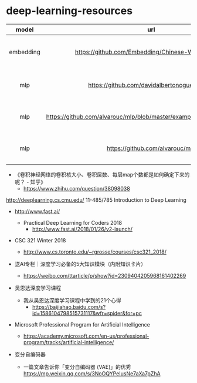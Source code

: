 # deep-learning-resources

| model | url | des | 
| :-: | :-: | :-: | 
| embedding | https://github.com/Embedding/Chinese-Word-Vectors | 100+ Chinese Word Vectors 上百种预训练中文词向量 |
| mlp | https://github.com/davidalbertonogueira/MLP| Simple multilayer perceptron c++ implementation. |
| mlp | https://github.com/alvarouc/mlp/blob/master/examples/moon_sklearn.ipynb | Multilayer Perceptron Keras wrapper for sklearn |
| mlp | https://github.com/alvarouc/mlp | Multilayer Perceptron Keras wrapper for sklearn |


* 《卷积神经网络的卷积核大小、卷积层数、每层map个数都是如何确定下来的呢？ - 知乎》
  * https://www.zhihu.com/question/38098038


http://deeplearning.cs.cmu.edu/
 11-485/785 Introduction to Deep Learning
 
* http://www.fast.ai/
  * Practical Deep Learning for Coders 2018 
    * http://www.fast.ai/2018/01/26/v2-launch/
* CSC 321 Winter 2018
  * http://www.cs.toronto.edu/~rgrosse/courses/csc321_2018/
* 送AI专栏｜深度学习必备的5大知识模块（内附知识卡片）
  * https://weibo.com/ttarticle/p/show?id=2309404205968161402269
* 吴恩达深度学习课程
  * 我从吴恩达深度学习课程中学到的21个心得
    * https://baijiahao.baidu.com/s?id=1586104798515731117&wfr=spider&for=pc
* Microsoft Professional Program for Artificial Intelligence
  * https://academy.microsoft.com/en-us/professional-program/tracks/artificial-intelligence/

* 变分自编码器
  * 一篇文章告诉你「变分自编码器 (VAE)」的优秀 https://mp.weixin.qq.com/s/3NoOQYPeIusNe7aXa7pZhA

